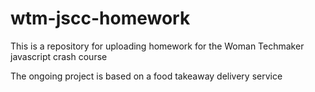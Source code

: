 # wtm-jscc-homework

This is a repository for uploading homework for the Woman Techmaker javascript crash course

The ongoing project is based on a food takeaway delivery service